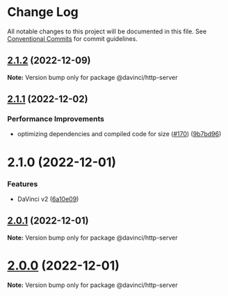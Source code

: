 # Change Log

All notable changes to this project will be documented in this file.
See [Conventional Commits](https://conventionalcommits.org) for commit guidelines.

## [2.1.2](https://github.com/HPInc/davinci/compare/@davinci/http-server@2.1.1...@davinci/http-server@2.1.2) (2022-12-09)

**Note:** Version bump only for package @davinci/http-server





## [2.1.1](https://github.com/HPInc/davinci/compare/@davinci/http-server@2.1.0...@davinci/http-server@2.1.1) (2022-12-02)


### Performance Improvements

* optimizing dependencies and compiled code for size ([#170](https://github.com/HPInc/davinci/issues/170)) ([9b7bd96](https://github.com/HPInc/davinci/commit/9b7bd96654479b8dd03faeb56e70476b15d4420f))





# 2.1.0 (2022-12-01)


### Features

* DaVinci v2 ([6a10e09](https://github.com/HPInc/davinci/commit/6a10e09e22c8561ee8d54c93d4fb8c7fe0d564a9))





## [2.0.1](https://github.com/HPInc/davinci/compare/@davinci/http-server@2.0.0-next.24...@davinci/http-server@2.0.1) (2022-12-01)

**Note:** Version bump only for package @davinci/http-server





# [2.0.0](https://github.com/HPInc/davinci/compare/@davinci/http-server@2.0.0-next.24...@davinci/http-server@2.0.0) (2022-12-01)

**Note:** Version bump only for package @davinci/http-server
